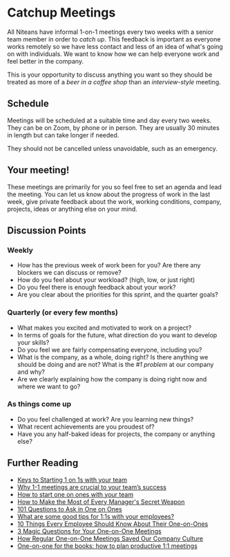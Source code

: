 # Catchup Meetings

All Niteans have informal 1-on-1 meetings every two weeks with a senior team member in order to *catch up*. This feedback is important as everyone works remotely so we have less contact and less of an idea of what's going on with individuals. We want to know how we can help everyone work and feel better in the company.

This is your opportunity to discuss anything you want so they should be treated as more of a *beer in a coffee shop* than an *interview-style* meeting.


## Schedule

Meetings will be scheduled at a suitable time and day every two weeks. They can be on Zoom, by phone or in person. They are usually 30 minutes in length but can take longer if needed.

They should not be cancelled unless unavoidable, such as an emergency.

## Your meeting!

These meetings are primarily for you so feel free to set an agenda and lead the meeting. You can let us know about the progress of work in the last week, give private feedback about the work, working conditions, company, projects, ideas or anything else on your mind.

## Discussion Points

### Weekly

* How has the previous week of work been for you? Are there any blockers we can discuss or remove?
* How do you feel about your workload? (high, low, or just right)
* Do you feel there is enough feedback about your work?
* Are you clear about the priorities for this sprint, and the quarter goals?

### Quarterly (or every few months)

* What makes you excited and motivated to work on a project?
* In terms of goals for the future, what direction do you want to develop your skills?
* Do you feel we are fairly compensating everyone, including you?
* What is the company, as a whole, doing right? Is there anything we should be doing and are not? What is the *#1 problem* at our company and why?
* Are we clearly explaining how the company is doing right now and where we want to go?

### As things come up

* Do you feel challenged at work? Are you learning new things?
* What recent achievements are you proudest of?
* Have you any half-baked ideas for projects, the company or anything else?


## Further Reading

* [Keys to Starting 1 on 1s with your team](https://medium.com/lighthouse-on-leadership/keys-to-starting-1-on-1s-with-your-team-320448d258ad)
* [Why 1-1 meetings are crucial to your team’s success](https://wavelength.asana.com/workstyle-what-is-a-1-1/)
* [How to start one on ones with your team ](https://getlighthouse.com/blog/how-to-start-one-on-ones-your-teams/)
* [How to Make the Most of Every Manager's Secret Weapon]( https://getlighthouse.com/blog/make-every-managers-secret-weapon/)
* [101 Questions to Ask in One on Ones](http://jasonevanish.com/2014/05/29/101-questions-to-ask-in-1-on-1s/)
* [What are some good tips for 1:1s with your employees?](https://www.quora.com/What-are-some-good-tips-for-1-1s-with-your-employees)
* [10 Things Every Employee Should Know About Their One-on-Ones](https://getlighthouse.com/blog/one-on-ones-employee-know/)
* [3 Magic Questions for Your One-on-One Meetings](http://blog.hubspot.com/sales/magic-questions-for-your-one-on-one-meetings)
* [How Regular One-on-One Meetings Saved Our Company Culture](https://www.groovehq.com/blog/one-on-one-meetings-for-company-culture)
* [One-on-one for the books: how to plan productive 1:1 meetings](https://blog.asana.com/2017/12/one-on-one-meeting-agenda/)
